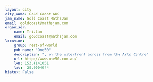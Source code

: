 ```yaml
---
layout: city                                           
city_name: Gold Coast AUS                                                               
jam_name: Gold Coast MathsJam
email: goldcoast@mathsjam.com
organiser:
    name: Tristan
    email: goldcoast@mathsjam.com
location:
    group: rest-of-world
    pub_name: "One50"
    description: ", on the waterfront across from the Arts Centre"
    url: http://www.one50.com.au/
    lon: 153.4141051
    lat: -28.0004944
hiatus: False
---
```

